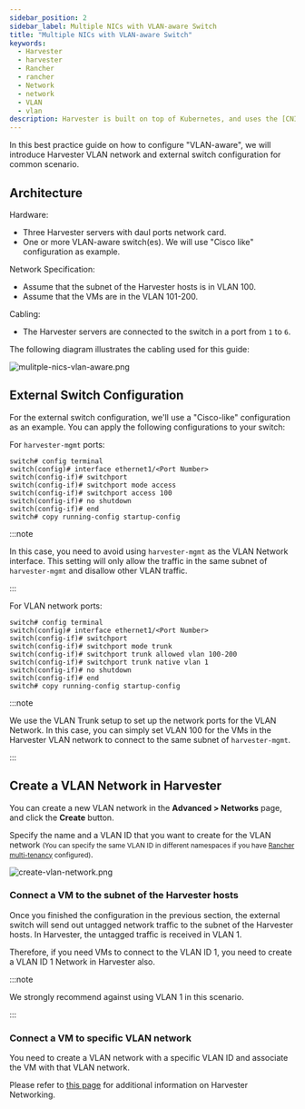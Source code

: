```yaml
---
sidebar_position: 2
sidebar_label: Multiple NICs with VLAN-aware Switch
title: "Multiple NICs with VLAN-aware Switch"
keywords:
  - Harvester
  - harvester
  - Rancher
  - rancher
  - Network
  - network
  - VLAN
  - vlan
description: Harvester is built on top of Kubernetes, and uses the [CNI](https://github.com/containernetworking/cni) as the interface between network providers and Kubernetes pod networking. Naturally, we implement the Harvester network based on CNI. Moreover, the Harvester UI integrates the network configuration in order to provide a user-friendly way to configure networks for VMs.
---
```


In this best practice guide on how to configure "VLAN-aware", we will introduce Harvester VLAN network and external switch configuration for common scenario.

## Architecture

Hardware:

- Three Harvester servers with daul ports network card.
- One or more VLAN-aware switch(es). We will use "Cisco like" configuration as example.

Network Specification:

- Assume that the subnet of the Harvester hosts is in VLAN 100.
- Assume that the VMs are in the VLAN 101-200.

Cabling:

- The Harvester servers are connected to the switch in a port from `1` to `6`.

The following diagram illustrates the cabling used for this guide:

   ![mulitple-nics-vlan-aware.png](/img/v1.0/networking/best-practice/mulitple-nics-vlan-aware.png)

## External Switch Configuration

For the external switch configuration, we'll use a "Cisco-like" configuration as an example. You can apply the following configurations to your switch:


For `harvester-mgmt` ports:
```
switch# config terminal
switch(config)# interface ethernet1/<Port Number>
switch(config-if)# switchport
switch(config-if)# switchport mode access
switch(config-if)# switchport access 100
switch(config-if)# no shutdown
switch(config-if)# end
switch# copy running-config startup-config
```

:::note

In this case, you need to avoid using `harvester-mgmt` as the VLAN Network interface. This setting will only allow the traffic in the same subnet of `harvester-mgmt` and disallow other VLAN traffic.

:::

For VLAN network ports:
```
switch# config terminal
switch(config)# interface ethernet1/<Port Number>
switch(config-if)# switchport
switch(config-if)# switchport mode trunk
switch(config-if)# switchport trunk allowed vlan 100-200
switch(config-if)# switchport trunk native vlan 1
switch(config-if)# no shutdown
switch(config-if)# end
switch# copy running-config startup-config
```

:::note

We use the VLAN Trunk setup to set up the network ports for the VLAN Network. In this case, you can simply set VLAN 100 for the VMs in the Harvester VLAN network to connect to the same subnet of `harvester-mgmt`.

:::

## Create a VLAN Network in Harvester

You can create a new VLAN network in the **Advanced > Networks** page, and click the **Create** button.

Specify the name and a VLAN ID that you want to create for the VLAN network <small>(You can specify the same VLAN ID in different namespaces if you have [Rancher multi-tenancy](../../rancher/virtualization-management.md#multi-tenancy) configured)</small>.

   ![create-vlan-network.png](/img/v1.0/networking/best-practice/create-network.png)

### Connect a VM to the subnet of the Harvester hosts

Once you finished the configuration in the previous section, the external switch will send out untagged network traffic to the subnet of the Harvester hosts. In Harvester, the untagged traffic is received in VLAN 1.

Therefore, if you need VMs to connect to the VLAN ID 1, you need to create a VLAN ID 1 Network in Harvester also.

:::note

We strongly recommend against using VLAN 1 in this scenario.

:::

### Connect a VM to specific VLAN network

You need to create a VLAN network with a specific VLAN ID and associate the VM with that VLAN network.

Please refer to [this page](../harvester-network.md) for additional information on Harvester Networking.
